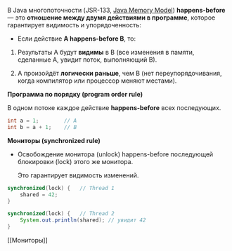В Java многопоточности (JSR-133, [Java Memory Model](https://docs.oracle.com/javase/specs/jls/se17/html/jls-17.html)) **happens-before** — это **отношение между двумя действиями в программе**, которое гарантирует видимость и упорядоченность:

- Если действие **A happens-before B**, то:

1. Результаты A будут **видимы** в B (все изменения в памяти, сделанные A, увидит поток, выполняющий B).

2. A произойдёт **логически раньше**, чем B (нет переупорядочивания, когда компилятор или процессор меняют местами).


**Программа по порядку (program order rule)**

В одном потоке каждое действие **happens-before** всех последующих.

```java
int a = 1;        // A
int b = a + 1;    // B
```

**Мониторы (synchronized rule)**

- Освобождение монитора (unlock) happens-before последующей блокировки (lock) этого же монитора.

  Это гарантирует видимость изменений.

```JAVA
synchronized(lock) {   // Thread 1
    shared = 42;
}

synchronized(lock) {   // Thread 2
    System.out.println(shared); // увидит 42
}
```

[[Мониторы]]